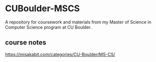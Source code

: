 # CUBoulder-MSCS
A repository for coursework and materials from my Master of Science in Computer Science program at CU Boulder. 

## course notes
https://misakabit.com/categories/CU-Boulder/MS-CS/